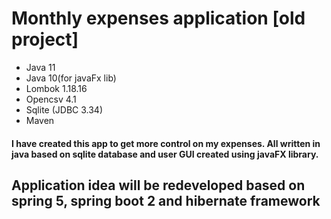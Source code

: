 # Monthly expenses application [old project] 
* Java 11
* Java 10(for javaFx lib)
* Lombok 1.18.16
* Opencsv 4.1
* Sqlite (JDBC 3.34) 
* Maven

#### I have created this app to get more control on my expenses. All written in java based on sqlite database and user GUI created using javaFX library.  
## Application idea will be redeveloped based on spring 5, spring boot 2 and hibernate framework 

